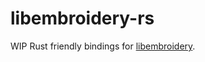 # libembroidery-rs
WIP Rust friendly bindings for [libembroidery].

[libembroidery]: https://github.com/Embroidermodder/libembroidery
